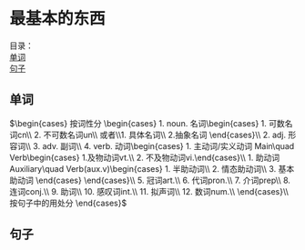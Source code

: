 # 最基本的东西

目录：  
[单词](#单词)  
[句子](#句子)

## 单词
$\begin{cases}
按词性分
    \begin{cases}
        1. noun. 名词\begin{cases}
           1. 可数名词cn\\
           2. 不可数名词un\\
           或者\\1. 具体名词\\
               2.抽象名词  
        \end{cases}\\
        2. adj. 形容词\\
        3. adv. 副词\\
        4. verb. 动词\begin{cases}
           1. 主动词/实义动词 Main\quad Verb\begin{cases}
              1.及物动词vt.\\
              2. 不及物动词vi.\end{cases}\\
           1. 助动词 Auxiliary\quad Verb(aux.v)\begin{cases}
              1. 半助动词\\
              2. 情态助动词\\
              3. 基本助动词
           \end{cases}
        \end{cases}\\
        5. 冠词art.\\
        6. 代词pron.\\
        7. 介词prep\\
        8. 连词conj.\\
        9. 助词\\
        10. 感叹词int.\\
        11. 拟声词\\
        12. 数词num.\\
    \end{cases}\\
按句子中的用处分
\end{cases}$

## 句子
